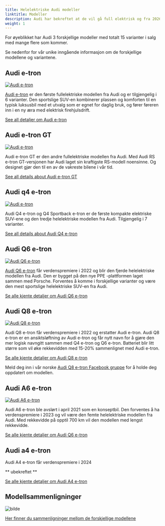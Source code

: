 ```yaml
---
title: Helelektriske Audi modeller
linktitle: Modeller
description: Audi har bekreftet at de vil gå full elektrisk og fra 2026 bare utvikle helelektriske modeller. Electrichgasgoneaudi.net har alle detaljer om nåværende helelektriske modeller og hva vi vet om de kommende modellene. 
weight: 1
---
```


For øyeblikket har Audi 3 forskjellige modeller med totalt 15 varianter i salg med mange flere som kommer.

Se nedenfor for vår unike inngående informasjon om de forskjellige modellene og variantene. 

## Audi e-tron

[![Audi e-tron](https://media.electrichasgoneaudi.net/multimedia/models/e-tron/variants/variants1.jpg)](e-tron/)

[Audi e-tron](e-tron/) er den første fullelektriske modellen fra Audi og er tilgjengelig i 6 varianter. Den sportslige SUV-en kombinerer plassen og komforten til en typisk luksusbil med et utvalg som er egnet for daglig bruk, og fører føreren inn i en ny æra med elektrisk firehjulsdrift.

[See all detaljer om Audi e-tron](e-tron/)

## Audi e-tron GT

[![Audi e-tron](https://media.electrichasgoneaudi.net/multimedia/models/e-tron-gt/variants/variants.jpg)](e-tron-gt/)

Audi e-tron GT er den andre fullelektriske modellen fra Audi. Med Audi RS e-tron GT-versjonen har Audi laget sin kraftigste RS-modell noensinne. Og designet gjør den til en av de vakreste bilene i vår tid.

[See all details about Audi e-tron GT](e-tron-gt/)

## Audi q4 e-tron

[![Audi e-tron](https://media.electrichasgoneaudi.net/multimedia/models/q4-e-tron/variants/variants1.jpg)](q4-e-tron/)

Audi Q4 e-tron og Q4 Sportback e-tron er de første kompakte elektriske SUV-ene og den tredje helelektriske modellen fra Audi. Tilgjengelig i 7 varianter.

[See all details about Audi Q4 e-tron](q4-e-tron/)

## Audi Q6 e-tron

[![Audi Q6 e-tron](https://media.electrichasgoneaudi.net/multimedia/models/q6-e-tron/prototype1.jpg)](q6-e-tron/)

[Audi Q6 e-tron](q6-e-tron/) får verdenspremiere i 2022 og blir den fjerde helelektriske modellen fra Audi. Den er bygget på den nye PPE -plattformen laget sammen med Porsche. Forventes å komme i forskjellige varianter og være den mest sportslige helelektriske SUV-en fra Audi.

[Se alle kjente detaljer om Audi Q6 e-tron](q6-e-tron/)


## Audi Q8 e-tron

[![Audi Q8 e-tron](tps://media.electrichasgoneaudi.net/multimedia/models/q8-e-tron/q8prototypes.jpg)](q8-e-tron)

Audi Q8 e-tron får verdenspremiere i 2022 og erstatter Audi e-tron. Audi Q8 e-tron er en ansiktsløftning av Audi e-tron og får nytt navn
for å gjøre den mer logisk navngitt sammen med Q4 e-tron og Q6 e-tron. Batteriet blir litt større som vil øke rekkevidden med 15-20% sammenlignet med Audi e-tron.

[Se alle kjente detaljer om Audi Q8 e-tron](q8-e-tron)

Meld deg inn i vår norske [Audi Q8 e-tron Facebook gruppe](https://www.facebook.com/groups/301614688594314) for å holde deg oppdatert om modellen.

## Audi A6 e-tron

[![Audi A6 e-tron](https://media.electrichasgoneaudi.net/multimedia/models/a6-e-tron/a6-etron-1.jpg)](a6-e-tron/)

Audi A6 e-tron ble avslørt i april 2021 som en konseptbil. Den forventes å ha verdenspremiere i 2023 og vil være den femte helelektriske modellen fra Audi. Med rekkevidde på opptil 700 km vil den modellen med lengst rekkevidde.

[Se alle kjente detaljer om Audi Q6 e-tron](a6-e-tron/)

## Audi a4 e-tron

Audi A4 e-tron får verdenspremiere i 2024

** ubekreftet **

[Se alle kjente detaljer om Audi A4 e-tron](a4-e-tron/)

## Modellsammenligninger

![bilde](https://media.electrichasgoneaudi.net/multimedia/models/modelss.jpg "Audi helelektriske modeller")

[Her finner du sammenligninger mellom de forskjellige modellene](comparisons/)